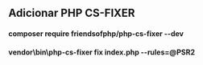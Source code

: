 ## Adicionar PHP CS-FIXER

#### composer require friendsofphp/php-cs-fixer --dev
#### vendor\bin\php-cs-fixer fix index.php --rules=@PSR2